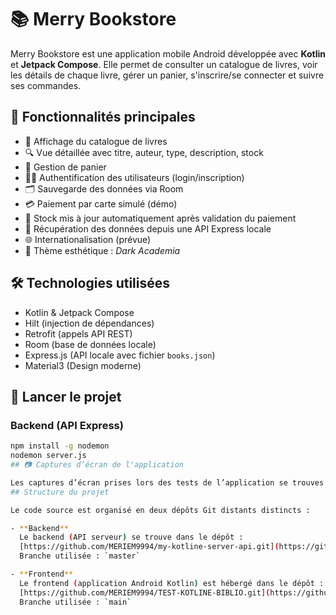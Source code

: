# 📚 Merry Bookstore

Merry Bookstore est une application mobile Android développée avec **Kotlin** et **Jetpack Compose**. Elle permet de consulter un catalogue de livres, voir les détails de chaque livre, gérer un panier, s'inscrire/se connecter et suivre ses commandes.

## 🧩 Fonctionnalités principales

- 📖 Affichage du catalogue de livres
- 🔍 Vue détaillée avec titre, auteur, type, description, stock
- 🛒 Gestion de panier
- 🧑‍💻 Authentification des utilisateurs (login/inscription)
- 🗂️ Sauvegarde des données via Room
-  💳 Paiement par carte simulé (démo)
- 🔄 Stock mis à jour automatiquement après validation du paiement
- 🔌 Récupération des données depuis une API Express locale
- 🌐 Internationalisation (prévue)
- 🎨 Thème esthétique : *Dark Academia*

## 🛠️ Technologies utilisées

- Kotlin & Jetpack Compose
- Hilt (injection de dépendances)
- Retrofit (appels API REST)
- Room (base de données locale)
- Express.js (API locale avec fichier `books.json`)
- Material3 (Design moderne)

## 🚀 Lancer le projet

### Backend (API Express)
```bash
npm install -g nodemon
nodemon server.js
## 📷 Captures d’écran de l'application

Les captures d’écran prises lors des tests de l’application se trouves dans depot server dans public /captures
## Structure du projet

Le code source est organisé en deux dépôts Git distants distincts :

- **Backend**  
  Le backend (API serveur) se trouve dans le dépôt :  
  [https://github.com/MERIEM9994/my-kotline-server-api.git](https://github.com/MERIEM9994/my-kotline-server-api.git)  
  Branche utilisée : `master`

- **Frontend**  
  Le frontend (application Android Kotlin) est hébergé dans le dépôt :  
  [https://github.com/MERIEM9994/TEST-KOTLINE-BIBLIO.git](https://github.com/MERIEM9994/TEST-KOTLINE-BIBLIO.git)  
  Branche utilisée : `main`



